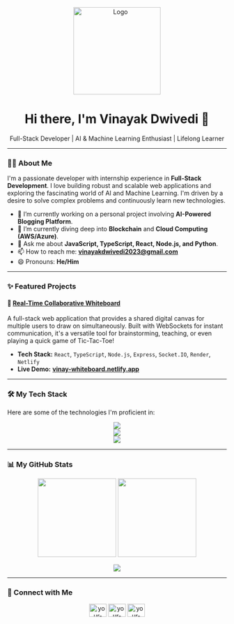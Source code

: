 <div align="center">
  <a href="https://github.com/your-username">
    <img src="https://media.giphy.com/media/v1.Y2lkPTc5MGI3NjExd2RtcW9hNGY1ZWZ1eDFub3RyaG9tZ2N6bjBqbzFpbTJ5YXlqZzN2aiZlcD12MV9pbnRlcm5hbF9naWZfYnlfaWQmY3Q9Zw/qgQUggAC3Pfv687qPC/giphy.gif" alt="Logo" width="200" height="200">
  </a>
  <h1 align="center">Hi there, I'm Vinayak Dwivedi 👋</h1>
</div>

<div align="center">
  Full-Stack Developer | AI & Machine Learning Enthusiast | Lifelong Learner
</div>

---

### 👨‍💻 About Me

I'm a passionate developer with internship experience in **Full-Stack Development**. I love building robust and scalable web applications and exploring the fascinating world of AI and Machine Learning. I'm driven by a desire to solve complex problems and continuously learn new technologies.

- 🔭 I’m currently working on a personal project involving **AI-Powered Blogging Platform**.
- 🌱 I’m currently diving deep into **Blockchain** and **Cloud Computing (AWS/Azure)**.
- 💬 Ask me about **JavaScript, TypeScript, React, Node.js, and Python**.
- 📫 How to reach me: **vinayakdwivedi2023@gmail.com**
- 😄 Pronouns: **He/Him**

---

### ✨ Featured Projects

#### 🎨 [Real-Time Collaborative Whiteboard](https://github.com/Vinayak-Dwivedi/collaborative-whiteboard)

A full-stack web application that provides a shared digital canvas for multiple users to draw on simultaneously. Built with WebSockets for instant communication, it's a versatile tool for brainstorming, teaching, or even playing a quick game of Tic-Tac-Toe!

- **Tech Stack:** `React`, `TypeScript`, `Node.js`, `Express`, `Socket.IO`, `Render`, `Netlify`
- **Live Demo:** **[vinay-whiteboard.netlify.app](https://vinay-whiteboard.netlify.app/)**

---
### 🛠️ My Tech Stack

Here are some of the technologies I'm proficient in:

<p align="center">
  <a href="https://skillicons.dev">
    <img src="https://skillicons.dev/icons?i=javascript,typescript,react,nextjs,nodejs,tailwind,html,css" />
    <br>
    <img src="https://skillicons.dev/icons?i=cpp,python,tensorflow,pytorch,jupyter,git,github,vscode" />
    <br>
    <img src="https://skillicons.dev/icons?i=aws,docker,kubernetes,solidity,mongodb,postgres,figma" />
  </a>
</p>

---

### 📊 My GitHub Stats

<p align="center">
  <img height="180em" src="https://github-readme-stats.vercel.app/api?username=your-username&show_icons=true&theme=tokyonight&include_all_commits=true&count_private=true"/>
  <img height="180em" src="https://github-readme-stats.vercel.app/api/top-langs/?username=your-username&layout=compact&langs_count=8&theme=tokyonight"/>
</p>

<p align="center">
  <img src="https://github-profile-trophy.vercel.app/?username=your-username&theme=tokyonight&column=7"/>
</p>

---

### 🔗 Connect with Me

<p align="center">
<a href="https://www.linkedin.com/in/vinayak-dwivedi-4b280b247/" target="blank"><img align="center" src="https://raw.githubusercontent.com/rahuldkjain/github-profile-readme-generator/master/src/images/icons/Social/linked-in-alt.svg" alt="your-linkedin-username" height="30" width="40" /></a>
<a href="https://x.com/ItachiUchi72237?t=YWdu_d6ghlY8VW_lAtHotg&s=09" target="blank"><img align="center" src="https://raw.githubusercontent.com/rahuldkjain/github-profile-readme-generator/master/src/images/icons/Social/twitter.svg" alt="your-twitter-username" height="30" width="40" /></a>
<a href="https://your-portfolio-website.com" target="blank"><img align="center" src="https://raw.githubusercontent.com/rahuldkjain/github-profile-readme-generator/master/src/images/icons/Social/www.svg" alt="your-portfolio-website" height="30" width="40" /></a>
</p>
